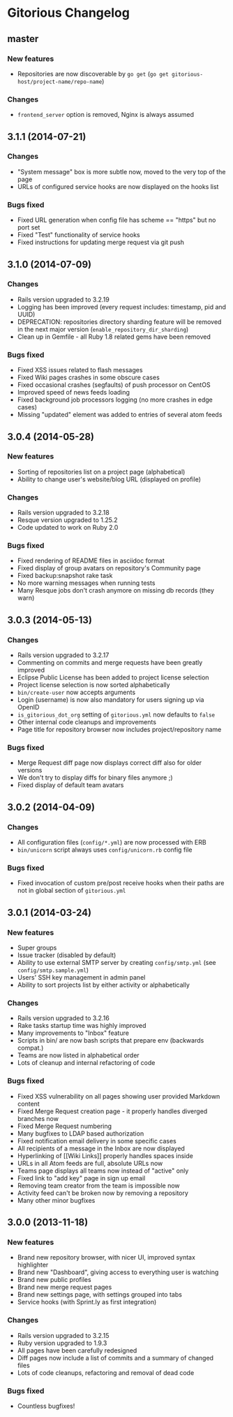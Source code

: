 # Gitorious Changelog

## master

### New features

* Repositories are now discoverable by `go get` (`go get
    gitorious-host/project-name/repo-name`)

### Changes

* `frontend_server` option is removed, Nginx is always assumed

## 3.1.1 (2014-07-21)

### Changes

* "System message" box is more subtle now, moved to the very top of the page
* URLs of configured service hooks are now displayed on the hooks list

### Bugs fixed

* Fixed URL generation when config file has scheme == "https" but no port set
* Fixed "Test" functionality of service hooks
* Fixed instructions for updating merge request via git push

## 3.1.0 (2014-07-09)

### Changes

* Rails version upgraded to 3.2.19
* Logging has been improved (every request includes: timestamp, pid and UUID)
* DEPRECATION: repositories directory sharding feature will be removed in the
  next major version (`enable_repository_dir_sharding`)
* Clean up in Gemfile - all Ruby 1.8 related gems have been removed

### Bugs fixed

* Fixed XSS issues related to flash messages
* Fixed Wiki pages crashes in some obscure cases
* Fixed occasional crashes (segfaults) of push processor on CentOS
* Improved speed of news feeds loading
* Fixed background job processors logging (no more crashes in edge cases)
* Missing "updated" element was added to entries of several atom feeds

## 3.0.4 (2014-05-28)

### New features

* Sorting of repositories list on a project page (alphabetical)
* Ability to change user's website/blog URL (displayed on profile)

### Changes

* Rails version upgraded to 3.2.18
* Resque version upgraded to 1.25.2
* Code updated to work on Ruby 2.0

### Bugs fixed

* Fixed rendering of README files in asciidoc format
* Fixed display of group avatars on repository's Community page
* Fixed backup:snapshot rake task
* No more warning messages when running tests
* Many Resque jobs don't crash anymore on missing db records (they warn)

## 3.0.3 (2014-05-13)

### Changes

* Rails version upgraded to 3.2.17
* Commenting on commits and merge requests have been greatly improved
* Eclipse Public License has been added to project license selection
* Project license selection is now sorted alphabetically
* `bin/create-user` now accepts arguments
* Login (username) is now also mandatory for users signing up via OpenID
* `is_gitorious_dot_org` setting of `gitorious.yml` now defaults to `false`
* Other internal code cleanups and improvements
* Page title for repository browser now includes project/repository name

### Bugs fixed

* Merge Request diff page now displays correct diff also for older versions
* We don't try to display diffs for binary files anymore ;)
* Fixed display of default team avatars

## 3.0.2 (2014-04-09)

### Changes

* All configuration files (`config/*.yml`) are now processed with ERB
* `bin/unicorn` script always uses `config/unicorn.rb` config file

### Bugs fixed

* Fixed invocation of custom pre/post receive hooks when their paths are not in
  global section of `gitorious.yml`

## 3.0.1 (2014-03-24)

### New features

* Super groups
* Issue tracker (disabled by default)
* Ability to use external SMTP server by creating `config/smtp.yml` (see
  `config/smtp.sample.yml`)
* Users' SSH key management in admin panel
* Ability to sort projects list by either activity or alphabetically

### Changes

* Rails version upgraded to 3.2.16
* Rake tasks startup time was highly improved
* Many improvements to "Inbox" feature
* Scripts in bin/ are now bash scripts that prepare env (backwards compat.)
* Teams are now listed in alphabetical order
* Lots of cleanup and internal refactoring of code

### Bugs fixed

* Fixed XSS vulnerability on all pages showing user provided Markdown content
* Fixed Merge Request creation page - it properly handles diverged branches now
* Fixed Merge Request numbering
* Many bugfixes to LDAP based authorization
* Fixed notification email delivery in some specific cases
* All recipients of a message in the Inbox are now displayed
* Hyperlinking of [[Wiki Links]] properly handles spaces inside
* URLs in all Atom feeds are full, absolute URLs now
* Teams page displays all teams now instead of "active" only
* Fixed link to "add key" page in sign up email
* Removing team creator from the team is impossible now
* Activity feed can't be broken now by removing a repository
* Many other minor bugfixes

## 3.0.0 (2013-11-18)

### New features

* Brand new repository browser, with nicer UI, improved syntax highlighter
* Brand new "Dashboard", giving access to everything user is watching
* Brand new public profiles
* Brand new merge request pages
* Brand new settings page, with settings grouped into tabs
* Service hooks (with Sprint.ly as first integration)

### Changes

* Rails version upgraded to 3.2.15
* Ruby version upgraded to 1.9.3
* All pages have been carefully redesigned
* Diff pages now include a list of commits and a summary of changed files
* Lots of code cleanups, refactoring and removal of dead code

### Bugs fixed

* Countless bugfixes!
